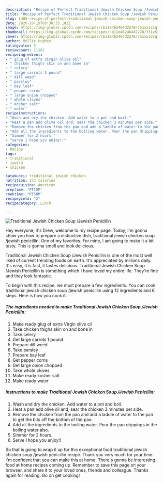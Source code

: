 ```yaml
---
description: "Recipe of Perfect Traditional Jewish Chicken Soup /Jewish Penicillin"
title: "Recipe of Perfect Traditional Jewish Chicken Soup /Jewish Penicillin"
slug: 1409-recipe-of-perfect-traditional-jewish-chicken-soup-jewish-penicillin
date: 2020-10-19T09:38:33.183Z
image: https://img-global.cpcdn.com/recipes/cb11e462464d2278/751x532cq70/traditional-jewish-chicken-soup-jewish-penicillin-recipe-main-photo.jpg
thumbnail: https://img-global.cpcdn.com/recipes/cb11e462464d2278/751x532cq70/traditional-jewish-chicken-soup-jewish-penicillin-recipe-main-photo.jpg
cover: https://img-global.cpcdn.com/recipes/cb11e462464d2278/751x532cq70/traditional-jewish-chicken-soup-jewish-penicillin-recipe-main-photo.jpg
author: Mollie Hughes
ratingvalue: 5
reviewcount: 11182
recipeingredient:
- " glug of extra Virgin olive oil"
- " chicken thighs skin on and bone in"
- " celery"
- " large carrots 1 pound"
- " dill weed"
- " parsley"
- " bay leaf"
- " pepper corns"
- " large onion chopped"
- " whole cloves"
- " kosher salt"
- " water"
recipeinstructions:
- "Wash and dry the chicken. Add water to a pot and boil."
- "Heat a pan add olive oil and, sear the chicken 3 minutes per side."
- "Remove the chicken from the pan and add a laddle of water to the pan to get the bits off the bottom of the pan."
- "Add all the ingredients to the boiling water. Pour the pan drippings in the boiling water also."
- "Simmer for 2 hours."
- "Serve I hope you enjoy!!"
categories:
- Recipe
tags:
- traditional
- jewish
- chicken

katakunci: traditional jewish chicken 
nutrition: 273 calories
recipecuisine: American
preptime: "PT15M"
cooktime: "PT58M"
recipeyield: "2"
recipecategory: Lunch

---
```



![Traditional Jewish Chicken Soup /Jewish Penicillin](https://img-global.cpcdn.com/recipes/cb11e462464d2278/751x532cq70/traditional-jewish-chicken-soup-jewish-penicillin-recipe-main-photo.jpg)

Hey everyone, it's Drew, welcome to my recipe page. Today, I'm gonna show you how to prepare a distinctive dish, traditional jewish chicken soup /jewish penicillin. One of my favorites. For mine, I am going to make it a bit tasty. This is gonna smell and look delicious.



Traditional Jewish Chicken Soup /Jewish Penicillin is one of the most well liked of current trending foods on earth. It's appreciated by millions daily. It's easy, it is fast, it tastes delicious. Traditional Jewish Chicken Soup /Jewish Penicillin is something which I have loved my entire life. They're fine and they look fantastic.


To begin with this recipe, we must prepare a few ingredients. You can cook traditional jewish chicken soup /jewish penicillin using 12 ingredients and 6 steps. Here is how you cook it.

<!--inarticleads1-->

##### The ingredients needed to make Traditional Jewish Chicken Soup /Jewish Penicillin:

1. Make ready  glug of extra Virgin olive oil
1. Take  chicken thighs skin on and bone in
1. Take  celery
1. Get  large carrots 1 pound
1. Prepare  dill weed
1. Take  parsley
1. Prepare  bay leaf
1. Get  pepper corns
1. Get  large onion chopped
1. Take  whole cloves
1. Make ready  kosher salt
1. Make ready  water




<!--inarticleads2-->

##### Instructions to make Traditional Jewish Chicken Soup /Jewish Penicillin:

1. Wash and dry the chicken. Add water to a pot and boil.
1. Heat a pan add olive oil and, sear the chicken 3 minutes per side.
1. Remove the chicken from the pan and add a laddle of water to the pan to get the bits off the bottom of the pan.
1. Add all the ingredients to the boiling water. Pour the pan drippings in the boiling water also.
1. Simmer for 2 hours.
1. Serve I hope you enjoy!!




So that is going to wrap it up for this exceptional food traditional jewish chicken soup /jewish penicillin recipe. Thank you very much for your time. I'm confident that you can make this at home. There's gonna be interesting food at home recipes coming up. Remember to save this page on your browser, and share it to your loved ones, friends and colleague. Thanks again for reading. Go on get cooking!
